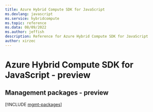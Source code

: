 ```yaml
---
title: Azure Hybrid Compute SDK for JavaScript
ms.devlang: javascript
ms.service: hybridcompute
ms.topic: reference
ms.data: 08/09/2022
ms.author: jeffish
description: Reference for Azure Hybrid Compute SDK for JavaScript
author: xirzec
---
```

# Azure Hybrid Compute SDK for JavaScript - preview

## Management packages - preview
[!INCLUDE [mgmt-packages](hybrid-compute-mgmt-index.md)]